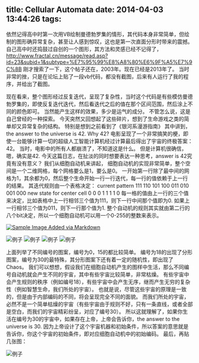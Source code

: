 title: Cellular Automata
date: 2014-04-03 13:44:26
tags:
---
依然记得高中时第一次用VB绘制曼德勃罗集的情形，其代码本身非常简单，但绘制的图形确异常复杂，甚至让人感到惊叹，这也是第一次直面分形时带来的震撼。
自己高中时还捣鼓过自创的一个图形，其方法和灵感已经不记得了，http://www.fractal.cn/message/read.asp?id=23&subid=1&subtype=%E7%95%99%E8%A8%80%E6%9F%A5%E7%9C%8B 刚才搜索了一下，这个帖子还在，2003年。现在已经是2013年了。 当时非常的挫，只是在论坛上贴了一段vb代码，都没有截图，后来有人运行了我的程序，并给出了截图。

现在看来，整个图形经过反复迭代，呈现了复杂性，当时这个代码是有些模仿曼德勃罗集的，即使反复迭代迭代，然后看迭代之后的值在那个区间范围，然后涂上不同的颜色即可。 当然能产生这样的效果，多少是运气的成分。
不管怎么说，这是自己曾经的一种探索。
今天突然又回想起了这些碎片，想到了生命游戏之类的简单却又异常复杂的结构。 特别是想到之前看到了《银河系漫游指南》 其中讲到，the answer to the universe is 42. Why 42? 电影呈现了一个非常搞笑的梗，即使一台能够计算一切的超级人工智能计算机经过计算最后得出了宇宙的终极答案：42。 当时，电影中的所有人都崩溃了，不知道这是什么。 但是计算机很确信，嗯，确实是42.
今天这篇日志，在扯淡的同时想要表达一种思考，answer is 42究竟有没有意义？ 我们从细胞自动机来讲起，
细胞自动机的实现非常简单，整个空间是一个二维网格，每个网格要么是1，要么是0。 一开始第一行除了最中间的网格为1，其余都为0，然后整个生命开始一行一行迭代，每一行的值依赖于上一行的结果。 其迭代规则由一个表格决定：
current pattern	 				111	110	101	100	011	010	001	000
new state for center cell		 0	 0	 0	 1	 1	 1	 1	 0
每一格的值由上一行的三个值来决定，比如表格中上一行相邻三个值为111，则下一行中间那个值即为0. 如果上一行相邻三个值为011，则下一行那个值为1. 整个自动机的规则其实就由第二行的八个bit决定，所以一个细胞自动机可以用一个0-255的整数来表示。

[![Sample Image Added via Markdown](/images/5a1a0c87394719a426b4bffb7e7bb0f3e8608bdd.png)](/images/5a1a0c87394719a426b4bffb7e7bb0f3e8608bdd.png)

![例子]({{BASE_PATH}}/images/f863a7bf19ee143ea0b5c537102e510293b98668.png)
![例子]({{BASE_PATH}}/images/d531240e7f388be5271a7137c94d617a14bebbab.png)
![例子]({{BASE_PATH}}/images/f73067411774f9607f0efe6a5b469b1aa98f3ab3.png)
![例子]({{BASE_PATH}}/images/5a1a0c87394719a426b4bffb7e7bb0f3e8608bdd.png)

上面列举了不同编号的图案，编号为0，15的都比较简单。 编号为18的出现了分形图案，编号为30的最特殊，其分形图案下还有着一定的随机性，即出现了Chaos。 我们可以想想，假设我们在细胞自动机产生的图样中生活，那么不同编号自动机就会产生不同的宇宙，其中有些宇宙比较简单，非常枯燥。 有些宇宙中会产生规则的秩序（例如编号18），有些宇宙中会产生无序，继而产生无穷的复杂性（例如智慧生命，我们所处的宇宙）。 也就是说，尽管这些宇宙的原理是一致的，但是由于内部编码的不同，将会呈现完全不同的面貌。 而我们所处的宇宙，必然不是一个简单枯燥的宇宙（有些宇宙由于规则不好，只有一条直线，或者全部是空白，而我们的宇宙精彩纷呈，对应了编号30）。 所以这就理解了，如果你生活在编号为30的宇宙中，如果存在上帝，上帝会告诉你，the answer to the universe is 30. 因为上帝设计了这个宇宙机器和初始条件，所以答案的意思就是告诉你，你这个宇宙的初始条件，即对应细胞自动机中的初始编码。
最后，再贴几张图：

![例子]({{BASE_PATH}}/images/536cb7551d011de3b421cce3e214c1c4200b63f6.png)